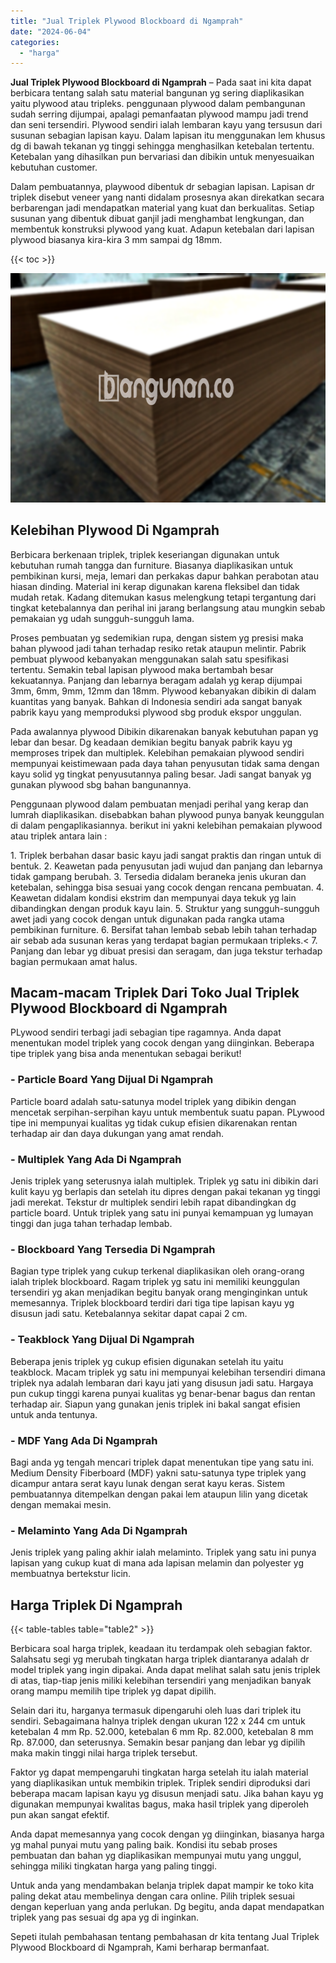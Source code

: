 ```yaml
---
title: "Jual Triplek Plywood Blockboard di Ngamprah"
date: "2024-06-04"
categories: 
  - "harga"
---
```


**Jual Triplek Plywood Blockboard di Ngamprah** – Pada saat ini kita dapat berbicara tentang salah satu material bangunan yg sering diaplikasikan yaitu plywood atau tripleks. penggunaan plywood dalam pembangunan sudah serring dijumpai, apalagi pemanfaatan plywood mampu jadi trend dan seni tersendiri. Plywood sendiri ialah lembaran kayu yang tersusun dari susunan sebagian lapisan kayu. Dalam lapisan itu menggunakan lem khusus dg di bawah tekanan yg tinggi sehingga menghasilkan ketebalan tertentu. Ketebalan yang dihasilkan pun bervariasi dan dibikin untuk menyesuaikan kebutuhan customer.

Dalam pembuatannya, playwood dibentuk dr sebagian lapisan. Lapisan dr triplek disebut veneer yang nanti didalam prosesnya akan direkatkan secara berbarengan jadi mendapatkan material yang kuat dan berkualitas. Setiap susunan yang dibentuk dibuat ganjil jadi menghambat lengkungan, dan membentuk konstruksi plywood yang kuat. Adapun ketebalan dari lapisan plywood biasanya kira-kira 3 mm sampai dg 18mm.

{{< toc >}}

![Jual Triplek Plywood Blockboard di Ngamprah](/images/jual-triplek-murah-41.png)

## Kelebihan Plywood Di Ngamprah

Berbicara berkenaan triplek, triplek keseriangan digunakan untuk kebutuhan rumah tangga dan furniture. Biasanya diaplikasikan untuk pembikinan kursi, meja, lemari dan perkakas dapur bahkan perabotan atau hiasan dinding. Material ini kerap digunakan karena fleksibel dan tidak mudah retak. Kadang ditemukan kasus melengkung tetapi tergantung dari tingkat ketebalannya dan perihal ini jarang berlangsung atau mungkin sebab pemakaian yg udah sungguh-sungguh lama.

Proses pembuatan yg sedemikian rupa, dengan sistem yg presisi maka bahan plywood jadi tahan terhadap resiko retak ataupun melintir. Pabrik pembuat plywood kebanyakan menggunakan salah satu spesifikasi tertentu. Semakin tebal lapisan plywood maka bertambah besar kekuatannya. Panjang dan lebarnya beragam adalah yg kerap dijumpai 3mm, 6mm, 9mm, 12mm dan 18mm. Plywood kebanyakan dibikin di dalam kuantitas yang banyak. Bahkan di Indonesia sendiri ada sangat banyak pabrik kayu yang memproduksi plywood sbg produk ekspor unggulan.

Pada awalannya plywood Dibikin dikarenakan banyak kebutuhan papan yg lebar dan besar. Dg keadaan demikian begitu banyak pabrik kayu yg memproses tripek dan multiplek. Kelebihan pemakaian plywood sendiri mempunyai keistimewaan pada daya tahan penyusutan tidak sama dengan kayu solid yg tingkat penyusutannya paling besar. Jadi sangat banyak yg gunakan plywood sbg bahan bangunannya.

Penggunaan plywood dalam pembuatan menjadi perihal yang kerap dan lumrah diaplikasikan. disebabkan bahan plywood punya banyak keunggulan di dalam pengaplikasiannya. berikut ini yakni kelebihan pemakaian plywood atau triplek antara lain :

1\. Triplek berbahan dasar basic kayu jadi sangat praktis dan ringan untuk di bentuk. 2. Keawetan pada penyusutan jadi wujud dan panjang dan lebarnya tidak gampang berubah. 3. Tersedia didalam beraneka jenis ukuran dan ketebalan, sehingga bisa sesuai yang cocok dengan rencana pembuatan. 4. Keawetan didalam kondisi ekstrim dan mempunyai daya tekuk yg lain dibandingkan dengan produk kayu lain. 5. Struktur yang sungguh-sungguh awet jadi yang cocok dengan untuk digunakan pada rangka utama pembikinan furniture. 6. Bersifat tahan lembab sebab lebih tahan terhadap air sebab ada susunan keras yang terdapat bagian permukaan tripleks.< 7. Panjang dan lebar yg dibuat presisi dan seragam, dan juga tekstur terhadap bagian permukaan amat halus.

## Macam-macam Triplek Dari Toko Jual Triplek Plywood Blockboard di Ngamprah

PLywood sendiri terbagi jadi sebagian tipe ragamnya. Anda dapat menentukan model triplek yang cocok dengan yang diinginkan. Beberapa tipe triplek yang bisa anda menentukan sebagai berikut!

### \- Particle Board Yang Dijual Di Ngamprah

Particle board adalah satu-satunya model triplek yang dibikin dengan mencetak serpihan-serpihan kayu untuk membentuk suatu papan. PLywood tipe ini mempunyai kualitas yg tidak cukup efisien dikarenakan rentan terhadap air dan daya dukungan yang amat rendah.

### \- Multiplek Yang Ada Di Ngamprah

Jenis triplek yang seterusnya ialah multiplek. Triplek yg satu ini dibikin dari kulit kayu yg berlapis dan setelah itu dipres dengan pakai tekanan yg tinggi jadi merekat. Tekstur dr multiplek sendiri lebih rapat dibandingkan dg particle board. Untuk triplek yang satu ini punyai kemampuan yg lumayan tinggi dan juga tahan terhadap lembab.

### \- Blockboard Yang Tersedia Di Ngamprah

Bagian type triplek yang cukup terkenal diaplikasikan oleh orang-orang ialah triplek blockboard. Ragam triplek yg satu ini memiliki keunggulan tersendiri yg akan menjadikan begitu banyak orang menginginkan untuk memesannya. Triplek blockboard terdiri dari tiga tipe lapisan kayu yg disusun jadi satu. Ketebalannya sekitar dapat capai 2 cm.

### \- Teakblock Yang Dijual Di Ngamprah

Beberapa jenis triplek yg cukup efisien digunakan setelah itu yaitu teakblock. Macam triplek yg satu ini mempunyai kelebihan tersendiri dimana triplek nya adalah lembaran dari kayu jati yang disusun jadi satu. Hargaya pun cukup tinggi karena punyai kualitas yg benar-benar bagus dan rentan terhadap air. Siapun yang gunakan jenis triplek ini bakal sangat efisien untuk anda tentunya.

### \- MDF Yang Ada Di Ngamprah

Bagi anda yg tengah mencari triplek dapat menentukan tipe yang satu ini. Medium Density Fiberboard (MDF) yakni satu-satunya type triplek yang dicampur antara serat kayu lunak dengan serat kayu keras. Sistem pembuatannya ditempelkan dengan pakai lem ataupun lilin yang dicetak dengan memakai mesin.

### \- Melaminto Yang Ada Di Ngamprah

Jenis triplek yang paling akhir ialah melaminto. Triplek yang satu ini punya lapisan yang cukup kuat di mana ada lapisan melamin dan polyester yg membuatnya bertekstur licin.

## Harga Triplek Di Ngamprah

{{< table-tables table="table2" >}}

Berbicara soal harga triplek, keadaan itu terdampak oleh sebagian faktor. Salahsatu segi yg merubah tingkatan harga triplek diantaranya adalah dr model triplek yang ingin dipakai. Anda dapat melihat salah satu jenis triplek di atas, tiap-tiap jenis miliki kelebihan tersendiri yang menjadikan banyak orang mampu memilih tipe triplek yg dapat dipilih.

Selain dari itu, harganya termasuk dipengaruhi oleh luas dari triplek itu sendiri. Sebagaimana halnya triplek dengan ukuran 122 x 244 cm untuk ketebalan 4 mm Rp. 52.000, ketebalan 6 mm Rp. 82.000, ketebalan 8 mm Rp. 87.000, dan seterusnya. Semakin besar panjang dan lebar yg dipilih maka makin tinggi nilai harga triplek tersebut.

Faktor yg dapat mempengaruhi tingkatan harga setelah itu ialah material yang diaplikasikan untuk membikin triplek. Triplek sendiri diproduksi dari beberapa macam lapisan kayu yg disusun menjadi satu. Jika bahan kayu yg digunakan mempunyai kwalitas bagus, maka hasil triplek yang diperoleh pun akan sangat efektif.

Anda dapat memesannya yang cocok dengan yg diinginkan, biasanya harga yg mahal punyai mutu yang paling baik. Kondisi itu sebab proses pembuatan dan bahan yg diaplikasikan mempunyai mutu yang unggul, sehingga miliki tingkatan harga yang paling tinggi.

Untuk anda yang mendambakan belanja triplek dapat mampir ke toko kita paling dekat atau membelinya dengan cara online. Pilih triplek sesuai dengan keperluan yang anda perlukan. Dg begitu, anda dapat mendapatkan triplek yang pas sesuai dg apa yg di inginkan.

Sepeti itulah pembahasan tentang pembahasan dr kita tentang Jual Triplek Plywood Blockboard di Ngamprah, Kami berharap bermanfaat.
